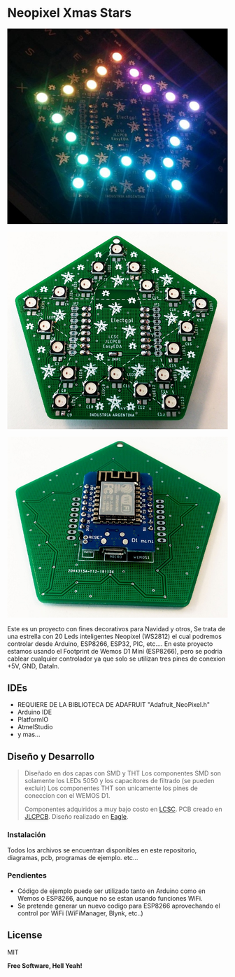 # Neopixel Xmas Stars

![N|Solid](https://raw.githubusercontent.com/electgpl/Neopixel_Xmas_Stars/master/Media/20191203_215045.jpg)

![N|Solid](https://raw.githubusercontent.com/electgpl/Neopixel_Xmas_Stars/master/Media/20191204_113412.jpg)

![N|Solid](https://raw.githubusercontent.com/electgpl/Neopixel_Xmas_Stars/master/Media/20191204_113351.jpg)

Este es un proyecto con fines decorativos para Navidad y otros, Se trata de una estrella con 20 Leds inteligentes Neopixel (WS2812) el cual podremos controlar desde Arduino, ESP8266, ESP32, PIC, etc....
En este proyecto estamos usando el Footprint de Wemos D1 Mini (ESP8266), pero se podria cablear cualquier controlador ya que solo se utilizan tres pines de conexion +5V, GND, DataIn.

## IDEs
  - REQUIERE DE LA BIBLIOTECA DE ADAFRUIT "Adafruit_NeoPixel.h"
  - Arduino IDE
  - PlatformIO
  - AtmelStudio
  - y mas...
  
## Diseño y Desarrollo

> Diseñado en dos capas con SMD y THT
> Los componentes SMD son solamente los LEDs 5050 y los capacitores de filtrado (se pueden excluir)
> Los componentes THT son unicamente los pines de coneccion con el WEMOS D1.
>          
> Componentes adquiridos a muy bajo costo en [LCSC].
> PCB creado en [JLCPCB].
> Diseño realizado en [Eagle].

### Instalación

Todos los archivos se encuentran disponibles en este repositorio, diagramas, pcb, programas de ejemplo. etc...

### Pendientes

 - Código de ejemplo puede ser utilizado tanto en Arduino como en Wemos o ESP8266, aunque no se estan usando funciones WiFi.
 - Se pretende generar un nuevo codigo para ESP8266 aprovechando el control por WiFi (WiFiManager, Blynk, etc..)

License
----

MIT


**Free Software, Hell Yeah!**

[LCSC]: <https://lcsc.com/?from_code=PL20191029WJJJ>
[JLCPCB]: <https://jlcpcb.com/>
[Eagle]: <https://www.autodesk.com/products/eagle/overview>

